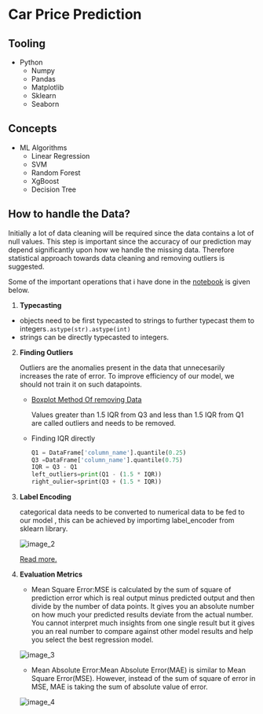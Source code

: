 # Car Price Prediction


## Tooling

- Python
  - Numpy
  - Pandas
  - Matplotlib
  - Sklearn 
  - Seaborn
  
## Concepts

- ML Algorithms
   - Linear Regression 
   - SVM
   - Random Forest 
   - XgBoost
   - Decision Tree
 
## How to handle the Data?

 Initially a lot of data cleaning will be required since the data contains a lot of null values. This step is important since the accuracy of our prediction may depend significantly upon how we handle the missing data. Therefore statistical approach towards data cleaning and removing outliers is suggested.

Some of the important operations that i have done in the [notebook](https://github.com/RheagalFire/Car-Price-Prediction-using-different-algo/blob/master/Car-Prediction/Car-Prediction.ipynb) is given below.

1. **Typecasting** 
  - objects need to be first typecasted to strings to further typecast them to integers`.astype(str).astype(int)`
  - strings can be directly typecasted to integers.

2. **Finding Outliers**
	
	Outliers are the anomalies present in the data that unnecesarily increases the rate of error.
	To improve efficiency of our model, we should not train it on such datapoints.
	
	- [Boxplot Method Of removing Data](https://www.simplypsychology.org/boxplot.jpg?ezimgfmt=rs:382x196/rscb24/ng:webp/ngcb24)

        Values greater than 1.5 IQR from Q3 and less than 1.5 IQR from Q1 are called outliers and needs to be removed.
    - Finding IQR directly 
    
        ```python
        Q1 = DataFrame['column_name'].quantile(0.25)
        Q3 =DataFrame['column_name'].quantile(0.75)
        IQR = Q3 - Q1
        left_outliers=print(Q1 - (1.5 * IQR))
        right_oulier=sprint(Q3 + (1.5 * IQR))
        ```
1. **Label Encoding**

    categorical data needs to be converted to numerical data to be fed to our model , this can be achieved by importimg label_encoder from sklearn library.

    ![image_2](https://miro.medium.com/max/772/1*QQe-4476Oy3_dI1vhb3dDg.png)
    
	[Read more.](https://scikit-learn.org/stable/modules/generated/sklearn.preprocessing.LabelEncoder.html)

4. **Evaluation Metrics**
   - Mean Square Error:MSE is calculated by the sum of square of prediction error which is real output minus predicted output and then divide by the number of data points. It gives you an absolute number on how much your predicted results deviate from the actual number. You cannot interpret much insights from one single result but it gives you an real number to compare against other model results and help you select the best regression model.
   
	![image_3](https://wikimedia.org/api/rest_v1/media/math/render/svg/e258221518869aa1c6561bb75b99476c4734108e)
   
	- Mean Absolute Error:Mean Absolute Error(MAE) is similar to Mean Square Error(MSE). However, instead of the sum of square of error in MSE, MAE is taking the sum of absolute value of error.
   
	![image_4](https://wikimedia.org/api/rest_v1/media/math/render/svg/3ef87b78a9af65e308cf4aa9acf6f203efbdeded)